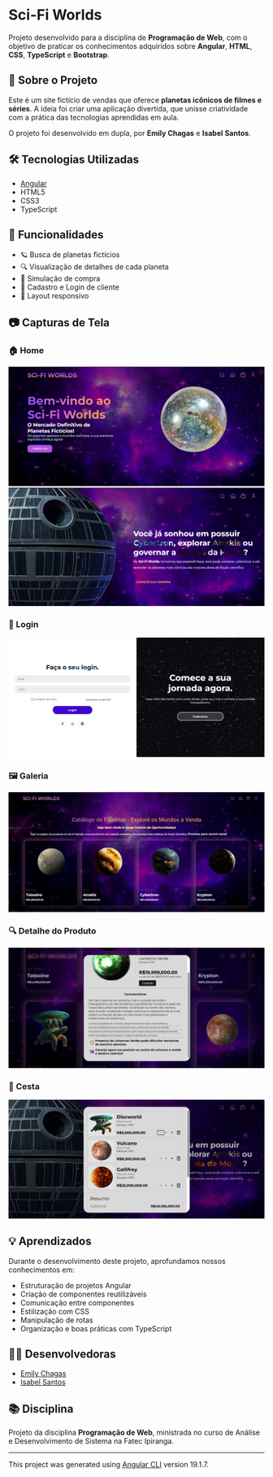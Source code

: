 # Sci-Fi Worlds
Projeto desenvolvido para a disciplina de **Programação de Web**, com o objetivo de praticar os conhecimentos adquiridos sobre **Angular**, **HTML**, **CSS**, **TypeScript** e **Bootstrap**.

## 🚀 Sobre o Projeto

Este é um site fictício de vendas que oferece **planetas icônicos de filmes e séries**. A ideia foi criar uma aplicação divertida, que unisse criatividade com a prática das tecnologias aprendidas em aula.

O projeto foi desenvolvido em dupla, por **Emily Chagas** e **Isabel Santos**.

## 🛠️ Tecnologias Utilizadas

- [Angular](https://angular.io/)
- HTML5
- CSS3
- TypeScript

## 🎯 Funcionalidades

- 🪐 Busca de planetas fictícios
- 🔍 Visualização de detalhes de cada planeta
- 🛒 Simulação de compra
- 🔐 Cadastro e Login de cliente
- 📱 Layout responsivo

## 📷 Capturas de Tela
### 🏠 Home
<img src="/assets/Home.png" alt="">
<img src="/assets/Home pt2.png" alt="">

### 🔐 Login
<img src="/assets/login.png" alt="">

### 🖼️ Galeria
<img src="/assets/galeria.png" alt="">

### 🔍 Detalhe do Produto
<img src="/assets/detalhe.png" alt="">

### 🛒 Cesta
<img src="/assets/cesta.png" alt="">

## 💡 Aprendizados

Durante o desenvolvimento deste projeto, aprofundamos nossos conhecimentos em:

- Estruturação de projetos Angular
- Criação de componentes reutilizáveis
- Comunicação entre componentes
- Estilização com CSS
- Manipulação de rotas
- Organização e boas práticas com TypeScript

## 👩‍💻 Desenvolvedoras

- [Emily Chagas](https://github.com/EmilyChagas)
- [Isabel Santos](https://github.com/Isabel2507)

## 📚 Disciplina

Projeto da disciplina **Programação de Web**, ministrada no curso de Análise e Desenvolvimento de Sistema na Fatec Ipiranga.

---
This project was generated using [Angular CLI](https://github.com/angular/angular-cli) version 19.1.7.

